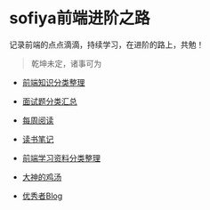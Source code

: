 # sofiya前端进阶之路

记录前端的点点滴滴，持续学习，在进阶的路上，共勉！

> 乾坤未定，诸事可为

- [前端知识分类整理](https://github.com/Sofiya-xuanxuan/blog/tree/master/1-Gather)

- [面试题分类汇总](https://github.com/Sofiya-xuanxuan/blog/tree/master/2-InterviewQuestion)

- [每周阅读](https://github.com/Sofiya-xuanxuan/blog/tree/master/3-Weeklyreading)

- [读书笔记](https://github.com/Sofiya-xuanxuan/blog/tree/master/4-ReadNotes)

- [前端学习资料分类整理](https://github.com/Sofiya-xuanxuan/blog/tree/master/5-LearningMaterials)

- [大神的鸡汤](https://github.com/Sofiya-xuanxuan/blog/tree/master/6-EfficientLearning)

- [优秀者Blog](https://github.com/Sofiya-xuanxuan/blog/tree/master/7-ExcellentBlog)

  ​					







​																